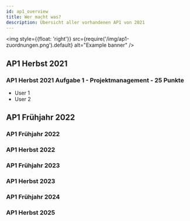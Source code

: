 ```yaml
---
id: ap1_overview
title: Wer macht was?
description: Übersicht aller vorhandenen AP1 von 2021
---
```


<img style={{float: 'right'}}
src={require('/img/ap1-zuordnungen.png').default}
alt="Example banner"
/>

## AP1 Herbst 2021
### AP1 Herbst 2021 Aufgabe 1 - Projektmanagement - 25 Punkte
- User 1
- User 2
## AP1 Frühjahr 2022
### AP1 Frühjahr 2022
### AP1 Herbst 2022
### AP1 Frühjahr 2023
### AP1 Herbst 2023
### AP1 Frühjahr 2024
### AP1 Herbst 2025
